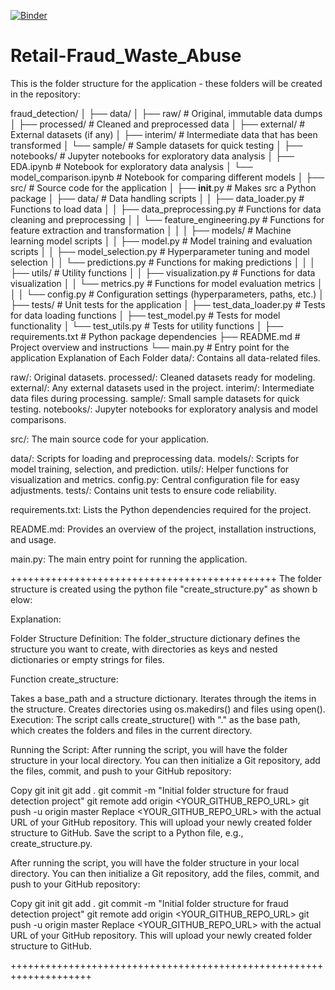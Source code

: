 [![Binder](https://mybinder.org/badge_logo.svg)](https://mybinder.org/v2/gh/ramani2002/Retail-Fraud_Waste_Abuse/main)


# Retail-Fraud_Waste_Abuse

This  is the folder structure for the application - these folders will be created in the repository:

fraud_detection/
│
├── data/
│   ├── raw/                # Original, immutable data dumps
│   ├── processed/          # Cleaned and preprocessed data
│   ├── external/           # External datasets (if any)
│   ├── interim/            # Intermediate data that has been transformed
│   └── sample/             # Sample datasets for quick testing
│
├── notebooks/              # Jupyter notebooks for exploratory data analysis
│   ├── EDA.ipynb           # Notebook for exploratory data analysis
│   └── model_comparison.ipynb # Notebook for comparing different models
│
├── src/                    # Source code for the application
│   ├── __init__.py         # Makes src a Python package
│   ├── data/               # Data handling scripts
│   │   ├── data_loader.py  # Functions to load data
│   │   ├── data_preprocessing.py # Functions for data cleaning and preprocessing
│   │   └── feature_engineering.py # Functions for feature extraction and transformation
│   │
│   ├── models/             # Machine learning model scripts
│   │   ├── model.py        # Model training and evaluation scripts
│   │   ├── model_selection.py # Hyperparameter tuning and model selection
│   │   └── predictions.py   # Functions for making predictions
│   │
│   ├── utils/              # Utility functions
│   │   ├── visualization.py # Functions for data visualization
│   │   └── metrics.py      # Functions for model evaluation metrics
│   │
│   └── config.py           # Configuration settings (hyperparameters, paths, etc.)
│
├── tests/                  # Unit tests for the application
│   ├── test_data_loader.py  # Tests for data loading functions
│   ├── test_model.py        # Tests for model functionality
│   └── test_utils.py        # Tests for utility functions
│
├── requirements.txt         # Python package dependencies
├── README.md                # Project overview and instructions
└── main.py                 # Entry point for the application
Explanation of Each Folder
data/: Contains all data-related files.

raw/: Original datasets.
processed/: Cleaned datasets ready for modeling.
external/: Any external datasets used in the project.
interim/: Intermediate data files during processing.
sample/: Small sample datasets for quick testing.
notebooks/: Jupyter notebooks for exploratory analysis and model comparisons.

src/: The main source code for your application.

data/: Scripts for loading and preprocessing data.
models/: Scripts for model training, selection, and prediction.
utils/: Helper functions for visualization and metrics.
config.py: Central configuration file for easy adjustments.
tests/: Contains unit tests to ensure code reliability.

requirements.txt: Lists the Python dependencies required for the project.

README.md: Provides an overview of the project, installation instructions, and usage.

main.py: The main entry point for running the application.

++++++++++++++++++++++++++++++++++++++++++++++
The folder structure is created using the python file "create_structure.py" as shown b elow:

Explanation:

Folder Structure Definition: The folder_structure dictionary defines the structure you want to create, with directories as keys and nested dictionaries or empty strings for files.

Function create_structure:

Takes a base_path and a structure dictionary.
Iterates through the items in the structure.
Creates directories using os.makedirs() and files using open().
Execution: The script calls create_structure() with "." as the base path, which creates the folders and files in the current directory.

Running the Script:
After running the script, you will have the folder structure in your local directory. You can then initialize a Git repository, add the files, commit, and push to your GitHub repository:

Copy
git init
git add .
git commit -m "Initial folder structure for fraud detection project"
git remote add origin <YOUR_GITHUB_REPO_URL>
git push -u origin master
Replace <YOUR_GITHUB_REPO_URL> with the actual URL of your GitHub repository. This will upload your newly created folder structure to GitHub.
Save the script to a Python file, e.g., create_structure.py.

After running the script, you will have the folder structure in your local directory. You can then initialize a Git repository, add the files, commit, and push to your GitHub repository:

Copy
git init
git add .
git commit -m "Initial folder structure for fraud detection project"
git remote add origin <YOUR_GITHUB_REPO_URL>
git push -u origin master
Replace <YOUR_GITHUB_REPO_URL> with the actual URL of your GitHub repository. This will upload your newly created folder structure to GitHub.

++++++++++++++++++++++++++++++++++++++++++++++++++++++++++++++++++++

